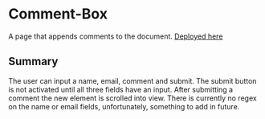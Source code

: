 # Comment-Box

A page that appends comments to the document. [Deployed here](https://taha-hassan-git.github.io/Comment-Box/)

## Summary

The user can input a name, email, comment and submit. The submit button is not activated until all three fields have an input. After submitting a comment the new element is scrolled into view. There is currently no regex on the name or email fields, unfortunately, something to add in future.
